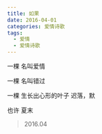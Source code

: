 ```yaml
---
title: 如果
date: 2016-04-01
categories: 爱情诗歌
tags:
  - 爱情
  - 爱情诗歌
---
```


一棵
名叫爱情
<!--more-->
一棵
名叫错过

一棵
生长出心形的叶子
迟落，默

也许
夏末

> 2016.04
